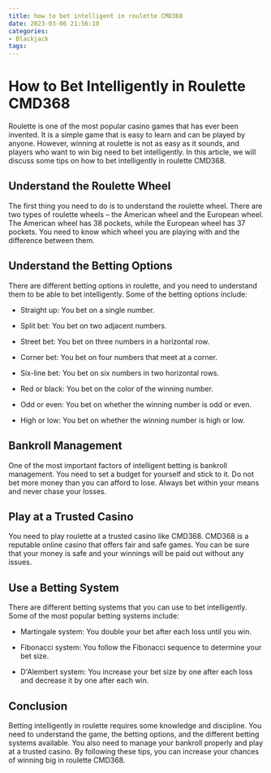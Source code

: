 ```yaml
---
title: how to bet intelligent in roulette CMD368
date: 2023-03-06 21:56:10
categories:
- Blackjack
tags:
---
```



# How to Bet Intelligently in Roulette CMD368

Roulette is one of the most popular casino games that has ever been invented. It is a simple game that is easy to learn and can be played by anyone. However, winning at roulette is not as easy as it sounds, and players who want to win big need to bet intelligently. In this article, we will discuss some tips on how to bet intelligently in roulette CMD368.

## Understand the Roulette Wheel

The first thing you need to do is to understand the roulette wheel. There are two types of roulette wheels – the American wheel and the European wheel. The American wheel has 38 pockets, while the European wheel has 37 pockets. You need to know which wheel you are playing with and the difference between them.

## Understand the Betting Options

There are different betting options in roulette, and you need to understand them to be able to bet intelligently. Some of the betting options include:

- Straight up: You bet on a single number.

- Split bet: You bet on two adjacent numbers.

- Street bet: You bet on three numbers in a horizontal row.

- Corner bet: You bet on four numbers that meet at a corner.

- Six-line bet: You bet on six numbers in two horizontal rows.

- Red or black: You bet on the color of the winning number.

- Odd or even: You bet on whether the winning number is odd or even.

- High or low: You bet on whether the winning number is high or low.

## Bankroll Management

One of the most important factors of intelligent betting is bankroll management. You need to set a budget for yourself and stick to it. Do not bet more money than you can afford to lose. Always bet within your means and never chase your losses.

## Play at a Trusted Casino

You need to play roulette at a trusted casino like CMD368. CMD368 is a reputable online casino that offers fair and safe games. You can be sure that your money is safe and your winnings will be paid out without any issues.

## Use a Betting System

There are different betting systems that you can use to bet intelligently. Some of the most popular betting systems include:

- Martingale system: You double your bet after each loss until you win.

- Fibonacci system: You follow the Fibonacci sequence to determine your bet size.

- D'Alembert system: You increase your bet size by one after each loss and decrease it by one after each win.

## Conclusion

Betting intelligently in roulette requires some knowledge and discipline. You need to understand the game, the betting options, and the different betting systems available. You also need to manage your bankroll properly and play at a trusted casino. By following these tips, you can increase your chances of winning big in roulette CMD368.